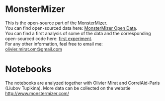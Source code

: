 # MonsterMizer

This is the open-source part of the <a href=http://www.monstermizer.com target="_blank">MonsterMizer</a>.<br/>
You can find open-sourced data here: <a href='https://github.com/oliviermirat/MonsterMizer/tree/master/MonsterMizerOpenData' target='_blank'>MonsterMizer Open Data</a>.<br/>
You can find a first analysis of some of the data and the corresponding open-sourced code here: <a href='https://github.com/oliviermirat/MonsterMizer/tree/master/firstExperimentsAndCode' target='_blank'>first experiment</a>.<br/>
For any other information, feel free to email me: <br/>
olivier.mirat.om@gmail.com


# Notebooks 

The notebooks are analyzed together with Olivier Mirat and CorrelAid-Paris (Liubov Tupikina). 
More data can be collected on the webstie http://www.monstermizer.com/
